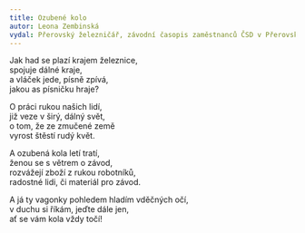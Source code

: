 ```yaml
---
title: Ozubené kolo
autor: Leona Zembinská
vydal: Přerovský železničář, závodní časopis zaměstnanců ČSD v Přerovském železničním uzlu, 1956
---
```


Jak had se plazí krajem železnice,  
spojuje dálné kraje,   
a vláček jede, písně zpívá,   
jakou as písničku hraje?

O práci rukou našich lidí,  
již veze v širý, dálný svět,  
o tom, že ze zmučené země  
vyrost štěstí rudý květ.

A ozubená kola letí tratí,  
ženou se s větrem o závod,  
rozvážejí zboží z rukou robotníků,  
radostné lidi, či materiál pro závod.

A já ty vagonky pohledem hladím vděčných očí,  
v duchu si říkám, jeďte dále jen,  
ať se vám kola vždy točí!  